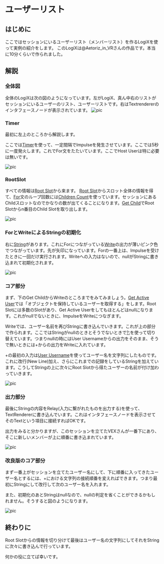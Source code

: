 # ユーザーリスト

## はじめに

ここではセッションにいるユーザーリスト（メンバーリスト）を作るLogiXを使って実例の紹介をします。
このLogiXは@Aetoriz_in_VRさんの作品です。本当に10分くらいで作られました。

## 解説

### 全体図
全体のLogiXは次の図のようになっています。左がLogiX、真ん中右のリストがセッションにいるユーザーのリスト、ユーザーリストです。右はTextrendererのインタフェースノードが表示されています。
![pic](https://pbs.twimg.com/media/ETZimUfUcAE1Qot?format=jpg&name=large "pic")


### Timer

最初に左上のところから解説します。

ここでは[Timer](https://neosvrjp.memo.wiki/d/Timer)を使って、一定間隔でImpulseを発生させています。ここでは5秒に一度発火します。これでFor文をたたいています。ここでHost Userは特に必要は無いです。

![pic](https://pbs.twimg.com/media/ETeVCl_UUAQBHXn?format=png&name=small "pic")


### RootSlot
すべての情報は[Root Slot](https://neosvrjp.memo.wiki/d/Root%20Slot)から来ます。
[Root Slot](https://neosvrjp.memo.wiki/d/Root%20Slot)からスロット全体の情報を得て、[For](https://neosvrjp.memo.wiki/d/For)文のループ回数には[Children Count](https://neosvrjp.memo.wiki/d/Children%20Count)を使っています。セッションにあるChildスロットなのでかなりの数が出てくることになります。[Get Child](https://neosvrjp.memo.wiki/d/Get%20Child)でRoot Slotからn番目のChild Slotを取り出します。

![pic](https://pbs.twimg.com/media/ETgl0IXUcAAGxut?format=png&name=small "pic")


### ForとWriteによるStringの初期化
右に[String](https://neosvrjp.memo.wiki/d/String)があります。これにForにつながっている[Write](https://neosvrjp.memo.wiki/d/Write)の出力が薄いピンク色でつながっています。先が矢印になっています。Forの一番上は、Impulseを受けたときに一回だけ実行されます。Writeへの入力はないので、nullがStringに書き込まれて初期化されます。

![pic](https://pbs.twimg.com/media/ETicSooUwAAmjqL?format=png&name=small "pic")


### コア部分
まず、下のGet ChildからWriteのところまでをみてみましょう。[Get Active User](https://neosvrjp.memo.wiki/d/Get%20Active%20User)では「オブジェクトを保持しているユーザーを取得する」をします。Root Slotには多数のSlotがあり、Get Active Userをしてもほとんどはnullになります。これがnullでないときに、ImpulseをWriteにつなぎます。

Writeでは、ユーザー名前を再びStringに書き込んでいきます。これが上の部分で作られます。ここではStringがnullのときとそうでないときで[?:](https://neosvrjp.memo.wiki/d/%3f%3a)を使って切り替えています。つまりnullの時にはUser Usernameからの出力をそのまま、そうで無いときには+からの出力をWriteに入れています。

+の最初の入力は[User Username](https://neosvrjp.memo.wiki/d/User%20Username)を使ってユーザー名を文字列にしたものです。これに改行(New Line)加え、さらにこれまでの記録をしているStringを加えています。こうしてStringの上に次々にRoot Slotから得たユーザーの名前が付け加わっていきます。

![pic](https://pbs.twimg.com/media/ETimUgqUEAIa-KL?format=png&name=900x900 "pic")

### 出力部分
最後にStringの内容をRelay(入力に繋がれたものを出力する)を使って、TextRendererに書き込んでいます。これはインタフェースノードを表示させてそのTextという項目に接続すればOKです。

出力をみると分かりますが、このセッションを立てたVEXさんが一番下にあり、そこに新しいメンバーが上に順番に書き込まれています。

![pic](https://pbs.twimg.com/media/ETixb_AUcAEVk_x?format=jpg&name=medium "pic")

### 改良版のコア部分

まず一番上がセッションを立てたユーザー名にして、下に順番に入ってきたユーザー名とするには、+における文字列の接続順番を変えればできます。つまり最初にStringにして改行して次のユーザー名を入れます。

また、初期化のあとStringはnullなので、nullの判定を省くことができるかもしれません。そうすると図のようになります。

![pic](https://pbs.twimg.com/media/ETirMXvVAAIu2H3?format=jpg&name=large "pic")

## 終わりに
Root Slotからの情報を切り分けて最後はユーザー名の文字列にしてそれをStringに次々に書き込んで行っています。

何かの役に立てば幸いです。


